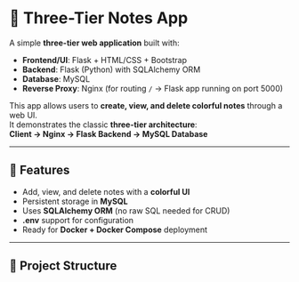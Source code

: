 # 📝 Three-Tier Notes App

A simple **three-tier web application** built with:

- **Frontend/UI**: Flask + HTML/CSS + Bootstrap  
- **Backend**: Flask (Python) with SQLAlchemy ORM  
- **Database**: MySQL  
- **Reverse Proxy**: Nginx (for routing `/` → Flask app running on port 5000)

This app allows users to **create, view, and delete colorful notes** through a web UI.  
It demonstrates the classic **three-tier architecture**:  
**Client → Nginx → Flask Backend → MySQL Database**

---

## 🚀 Features
- Add, view, and delete notes with a **colorful UI**
- Persistent storage in **MySQL**
- Uses **SQLAlchemy ORM** (no raw SQL needed for CRUD)
- **.env** support for configuration
- Ready for **Docker + Docker Compose** deployment

---

## 📂 Project Structure
